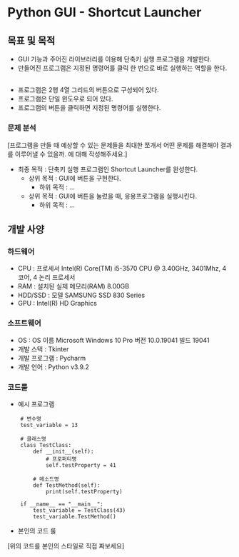 # Python GUI - Shortcut Launcher

## 목표 및 목적
- GUI 기능과 주어진 라이브러리를 이용해 단축키 실행 프로그램을 개발한다.
- 만들어진 프로그램은 지정된 명령어를 클릭 한 번으로 바로 실행하는 역할을 한다.
##
- 프로그램은 2행 4열 그리드의 버튼으로 구성되어 있다.
- 프로그램은 단일 윈도우로 되어 있다.
- 프로그램의 버튼을 클릭하면 지정된 명령어를 실행한다.

### 문제 분석
[프로그램을 만들 때 예상할 수 있는 문제들을 최대한 쪼개서 어떤 문제를 해결해야 결과를 이루어낼 수 있을까. 에 대해 작성해주세요.]
  
* 최종 목적 : 단축키 실행 프로그램인 Shortcut Launcher를 완성한다.
    * 상위 목적 : GUI에 버튼을 구현한다.
        * 하위 목적 : ...
    * 상위 목적 : GUI에 버튼을 눌렀을 때, 응용프로그램을 실행시킨다.
        * 하위 목적 : ...

## 개발 사양

### 하드웨어
* CPU : 프로세서	Intel(R) Core(TM) i5-3570 CPU @ 3.40GHz, 3401Mhz, 4 코어, 4 논리 프로세서
* RAM : 설치된 실제 메모리(RAM)	8.00GB
* HDD/SSD : 모델	SAMSUNG SSD 830 Series
* GPU : Intel(R) HD Graphics

### 소프트웨어
* OS : OS 이름	Microsoft Windows 10 Pro 버전	10.0.19041 빌드 19041
* 개발 스택 : Tkinter
* 개발 프로그램 : Pycharm
* 개발 언어 : Python v3.9.2

### 코드룰
* 예시 프로그램

```
    # 변수명
    test_variable = 13

    # 클래스명
    class TestClass:
        def __init__(self):
            # 프로퍼티명
            self.testProperty = 41

        # 메소드명
        def TestMethod(self):
            print(self.testProperty)
    
    if __name__ == "__main__":
        test_variable = TestClass(43)
        test_variable.TestMethod()
```

* 본인의 코드 룰 

[위의 코드를 본인의 스타일로 직접 짜보세요]
